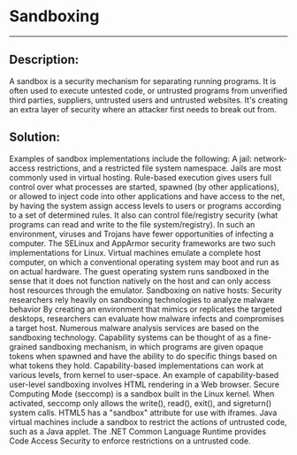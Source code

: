 # Sandboxing
-------

## Description:

A sandbox is a security mechanism for separating running programs.
It is often used to execute untested code, or untrusted programs from
unverified third parties, suppliers, untrusted users and untrusted websites. It's creating
an extra layer of security where an attacker first needs to break out from.

## Solution:
Examples of sandbox implementations include the following:
A jail: network-access restrictions, and a restricted file system namespace. Jails are most commonly used in virtual hosting.
Rule-based execution gives users full control over what processes are started, spawned (by other applications), or allowed to inject code into other applications and have access to the net, by having the system assign access levels to users or programs according to a set of determined rules. It also can control file/registry security (what programs can read and write to the file system/registry). In such an environment, viruses and Trojans have fewer opportunities of infecting a computer. The SELinux and AppArmor security frameworks are two such implementations for Linux.
Virtual machines emulate a complete host computer, on which a conventional operating system may boot and run as on actual hardware. The guest operating system runs sandboxed in the sense that it does not function natively on the host and can only access host resources through the emulator.
Sandboxing on native hosts: Security researchers rely heavily on sandboxing technologies to analyze malware behavior  By creating an environment that mimics or replicates the targeted desktops, researchers can evaluate how malware infects and compromises a target host. Numerous malware analysis services are based on the sandboxing technology.
Capability systems can be thought of as a fine-grained sandboxing mechanism, in which programs are given opaque tokens when spawned and have the ability to do specific things based on what tokens they hold. Capability-based implementations can work at various levels, from kernel to user-space. An example of capability-based user-level sandboxing involves HTML rendering in a Web browser.
Secure Computing Mode (seccomp) is a sandbox built in the Linux kernel. When activated, seccomp only allows the write(), read(), exit(), and sigreturn() system calls.
HTML5 has a "sandbox" attribute for use with iframes.
Java virtual machines include a sandbox to restrict the actions of untrusted code, such as a Java applet.
The .NET Common Language Runtime provides Code Access Security to enforce restrictions on a untrusted code.

```
